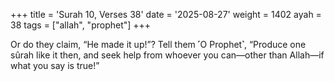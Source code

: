 +++
title = 'Surah 10, Verses 38'
date = '2025-08-27'
weight = 1402
ayah = 38
tags = ["allah", "prophet"]
+++

Or do they claim, “He made it up!”? Tell them ˹O Prophet˺, “Produce one sûrah like it then, and seek help from whoever you can—other than Allah—if what you say is true!”